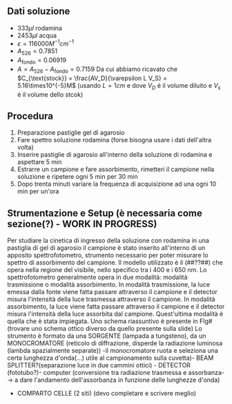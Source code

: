 ## Dati soluzione
- $333 \mu l$ rodamina
- $2453 \mu l$ acqua
- $\varepsilon = 116000 M^{-1} cm^{-1}$
- $A_{526} = 0.7851$
- $A_{\text{fondo}}=0.06919$
- $A = A_{526} - A_{\text{fondo}} = 0.7159$
Da cui abbiamo ricavato che $C_{\text{stock}} = \frac{AV_D}{\varepsilon L V_S} = 5.16\times10^{-5}M$
(usando $L = 1cm$ e dove $V_D$ è il volume diluito e $V_s$ è il volume dello stcok)

## Procedura
1) Preparazione pastiglie gel di agarosio
2) Fare spettro soluzione rodamina (forse bisogna usare i dati dell'altra volta)
3) Inserire pastiglie di agarosio all'interno della soluzione di rodamina e aspettare 5 min
4) Estrarre un campione e fare assorbimento, rimetteri il campione nella soluzione e ripetere ogni 5 min per 30 min
5) Dopo trenta minuti variare la frequenza di acquisizione ad una ogni 10 min per un'ora


## Strumentazione e Setup (è necessaria come sezione(?) - WORK IN PROGRESS)
Per studiare la cinetica di ingresso della soluzione con rodamina in una pastiglia di gel di agarosio il campione è stato inserito all'interno di un apposito spettrofotometro, strumento necessario per poter misurare lo spettro di assorbimento del campione. 
Il modello utilizzato è il (##??##) che opera nella regione del visibile, nello specifico tra i 400 e i 650 nm.
Lo spettrofotometro generalmente opera in due modalità:  modalità trasmissione o modalità assorbimento.
In modalità trasmissione, la luce emessa dalla fonte viene fatta passare attraverso il campione e il detector misura l'intensità della luce trasmessa attraverso il campione.
In modalità assorbimento, la luce viene fatta passare attraverso il campione e il detector misura l'intensità della luce assorbita dal campione. Quest'ultima modalità è quella che è stata impiegata.
Uno schema riassuntivo è presente in FIg# (trovare uno schema ottico diverso da quello presente sulla slide)
Lo strumento è formato da una SORGENTE (lampada a tungsteno), da un MONOCROMATORE (reticolo di diffrazione, disperde la radiazione luminosa (lambda spazialmente separate)) -il monocromatore ruota e seleziona una certa lunghezza d'onda(...) utile al campionamento sulla cuvetta)- BEAM SPLITTER?(separazione luce in due cammini ottici) - DETECTOR (fototubo?)- computer (conversione tra radiazione trasmessa e assorbanza--> a dare l'andamento dell'assorbanza in funzione delle lunghezze d'onda)
+ COMPARTO CELLE (2 siti)
(devo completare e scrivere meglio)


